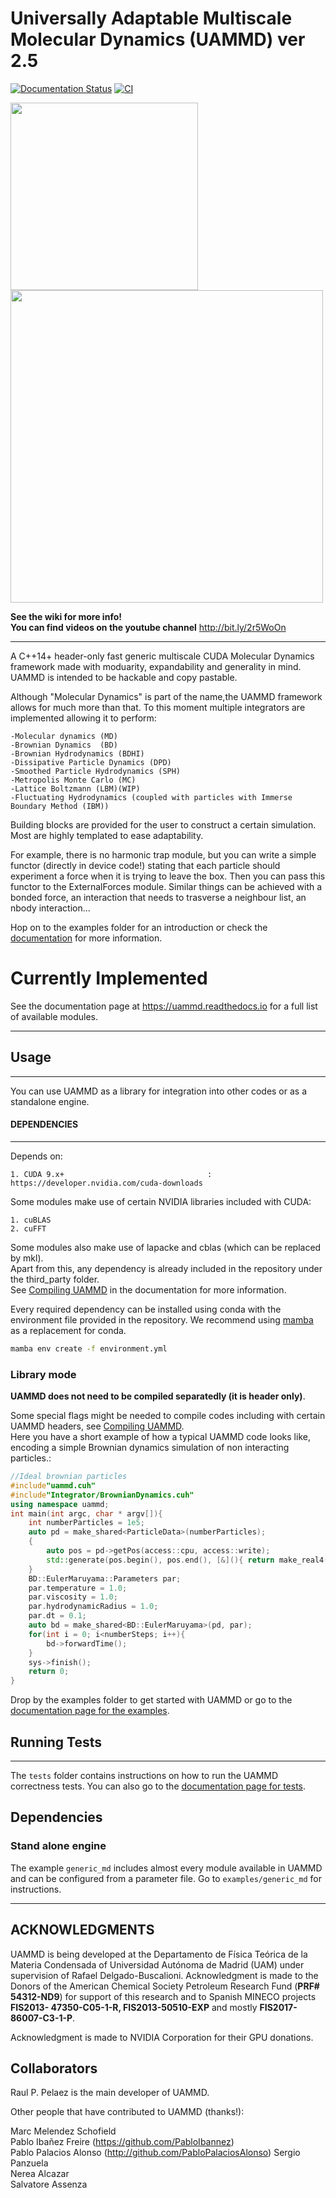 # **Universally Adaptable Multiscale Molecular Dynamics (UAMMD) ver 2.5**

[![Documentation Status](https://readthedocs.org/projects/uammd/badge/?version=latest)](https://uammd.readthedocs.io/en/latest/?badge=latest)
[![CI](https://github.com/RaulPPelaez/UAMMD/actions/workflows/ci.yml/badge.svg)](https://github.com/RaulPPelaez/UAMMD/actions/workflows/ci.yml)

<img src="https://github.com/raulppelaez/uammd/blob/master/.res/poster.png" width="300"><img src="https://github.com/raulppelaez/uammd/blob/master/.res/shotlogo.png" width="500">  


**See the wiki for more info!**  
**You can find videos on the youtube channel**  http://bit.ly/2r5WoOn

-----------------  

A C++14+ header-only fast generic multiscale CUDA Molecular Dynamics framework made with moduarity, expandability and generality in mind. UAMMD is intended to be hackable and copy pastable.  

Although "Molecular Dynamics" is part of the name,the UAMMD framework allows for much more than that. To this moment multiple integrators are implemented allowing it to perform:  

	-Molecular dynamics (MD)  
	-Brownian Dynamics  (BD)  
	-Brownian Hydrodynamics (BDHI)  
	-Dissipative Particle Dynamics (DPD)  
	-Smoothed Particle Hydrodynamics (SPH)  
	-Metropolis Monte Carlo (MC)   
	-Lattice Boltzmann (LBM)(WIP)  
	-Fluctuating Hydrodynamics (coupled with particles with Immerse Boundary Method (IBM))  
		

Building blocks are provided for the user to construct a certain simulation. Most are highly templated to ease adaptability.  

For example, there is no harmonic trap module, but you can write a simple functor (directly in device code!) stating that each particle should experiment a force when it is trying to leave the box. Then you can pass this functor to the ExternalForces module. Similar things can be achieved with a bonded force, an interaction that needs to trasverse a neighbour list, an nbody interaction...   

Hop on to the examples folder for an introduction or check the [documentation](https://uammd.readthedocs.io) for more information.  


# Currently Implemented

See the documentation page at https://uammd.readthedocs.io for a full list of available modules.  

----------------------
## Usage

-------------------

You can use UAMMD as a library for integration into other codes or as a standalone engine.

#### DEPENDENCIES  

---------------------
Depends on:

	1. CUDA 9.x+                                :   https://developer.nvidia.com/cuda-downloads

Some modules make use of certain NVIDIA libraries included with CUDA:
	
	1. cuBLAS
	2. cuFFT
	
Some modules also make use of lapacke and cblas (which can be replaced by mkl).  
Apart from this, any dependency is already included in the repository under the third_party	folder.  
See [Compiling UAMMD](https://uammd.readthedocs.io/en/latest/Compiling-UAMMD.html) in the documentation for more information.  

Every required dependency can be installed using conda with the environment file provided in the repository. We recommend using [mamba](https://mamba.readthedocs.io/en/latest/installation/mamba-installation.html) as a replacement for conda.  

```bash
mamba env create -f environment.yml
```

### Library mode

**UAMMD does not need to be compiled separatedly (it is header only)**.  

Some special flags might be needed to compile codes including with certain UAMMD headers, see [Compiling UAMMD](https://uammd.readthedocs.io/en/latest/Compiling-UAMMD.html).  
Here you have a short example of how a typical UAMMD code looks like, encoding a simple Brownian dynamics simulation of non interacting particles.:  

```c++
//Ideal brownian particles
#include"uammd.cuh"
#include"Integrator/BrownianDynamics.cuh"
using namespace uammd;
int main(int argc, char * argv[]){
	int numberParticles = 1e5;
	auto pd = make_shared<ParticleData>(numberParticles);
	{
		auto pos = pd->getPos(access::cpu, access::write);
		std::generate(pos.begin(), pos.end(), [&](){ return make_real4(sys->rng.uniform3(-0.5, 0.5), 0);});	
	}
	BD::EulerMaruyama::Parameters par;
	par.temperature = 1.0;
	par.viscosity = 1.0;
	par.hydrodynamicRadius = 1.0;
	par.dt = 0.1;
	auto bd = make_shared<BD::EulerMaruyama>(pd, par);
	for(int i = 0; i<numberSteps; i++){
		bd->forwardTime();
	}
	sys->finish();
	return 0;
}

```

Drop by the examples folder to get started with UAMMD or go to the [documentation page for the examples](https://uammd.readthedocs.io/en/latest/Examples.html).  

## Running Tests  

---------------------

The `tests` folder contains instructions on how to run the UAMMD correctness tests. You can also go to the [documentation page for tests](https://uammd.readthedocs.io/en/latest/Tests.html).

## Dependencies  

### Stand alone engine

The example `generic_md` includes almost every module available in UAMMD and can be configured from a parameter file. Go to `examples/generic_md` for instructions.



------------------------------------------

## ACKNOWLEDGMENTS

UAMMD is being developed at the Departamento de Física Teórica de la Materia Condensada of Universidad Autónoma de Madrid (UAM) under supervision of Rafael Delgado-Buscalioni. Acknowledgment is made to the Donors of the American Chemical Society Petroleum Research Fund (**PRF# 54312-ND9**) for support of this research and to Spanish MINECO projects **FIS2013- 47350-C05-1-R, FIS2013-50510-EXP** and mostly **FIS2017-86007-C3-1-P**.  

Acknowledgment is made to NVIDIA Corporation for their GPU donations.  

## Collaborators

Raul P. Pelaez is the main developer of UAMMD.  

Other people that have contributed to UAMMD (thanks!):  

Marc Melendez Schofield  
Pablo Ibañez Freire (https://github.com/PabloIbannez)  
Pablo Palacios Alonso (http://github.com/PabloPalaciosAlonso) 
Sergio Panzuela  
Nerea Alcazar  
Salvatore Assenza
